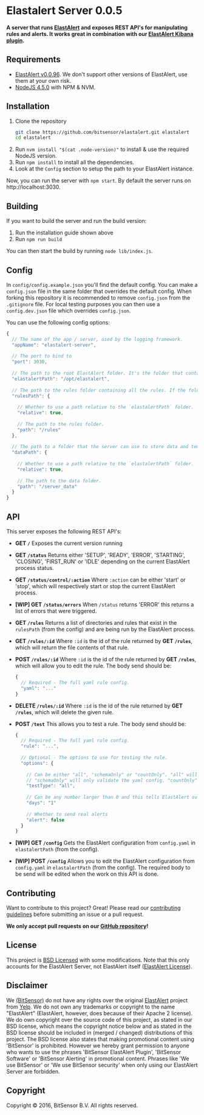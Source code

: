 # Elastalert Server 0.0.5
**A server that runs [ElastAlert](https://github.com/Yelp/elastalert) and exposes REST API's for manipulating rules and alerts. It works great in combination with our [ElastAlert Kibana plugin](https://github.com/bitsensor/elastalert-kibana-plugin).**

## Requirements
- [ElastAlert v0.0.96](https://github.com/Yelp/elastalert/tree/v0.0.96). We don't support other versions of ElastAlert, use them at your own risk.
- [NodeJS 4.5.0](https://nodejs.org/en/download/) with NPM & NVM.

## Installation
1. Clone the repository
    ```bash
    git clone https://github.com/bitsensor/elastalert.git elastalert
    cd elastalert
    ```
2. Run `nvm install "$(cat .node-version)"` to install & use the required NodeJS version.
3. Run `npm install` to install all the dependencies.
4. Look at the `Config` section to setup the path to your ElastAlert instance.

Now, you can run  the server with `npm start`. By default the server runs on http://localhost:3030.

## Building
If you want to build the server and run the build version:

1. Run the installation guide shown above
2. Run `npm run build`

You can then start the build by running `node lib/index.js`.

## Config
In `config/config.example.json` you'll find the default config. You can make a `config.json` file in the same folder that overrides the default config. When forking this repository it is recommended to remove `config.json` from the `.gitignore` file. For local testing purposes you can then use a `config.dev.json` file which overrides `config.json`.

You can use the following config options:

```javascript
{
  // The name of the app / server, used by the logging framework.
  "appName": "elastalert-server",
  
  // The port to bind to
  "port": 3030,
  
  // The path to the root ElastAlert folder. It's the folder that contains the `setup.py` script and the `config.yaml.example` file.
  "elastalertPath": "/opt/elastalert",
  
  // The path to the rules folder containing all the rules. If the folder is empty a dummy file will be created to allow ElastAlert to start.
  "rulesPath": {
  
    // Whether to use a path relative to the `elastalertPath` folder.
    "relative": true,
    
    // The path to the rules folder. 
    "path": "/rules"
  },
  
  // The path to a folder that the server can use to store data and temporary files.
  "dataPath": {
  
    // Whether to use a path relative to the `elastalertPath` folder.
    "relative": true,
    
    // The path to the data folder.
    "path": "/server_data"
  }
}

```
 
## API
This server exposes the following REST API's:

- **GET `/`**
  Exposes the current version running
- **GET `/status`**
  Returns either 'SETUP', 'READY', 'ERROR', 'STARTING', 'CLOSING', 'FIRST_RUN' or 'IDLE' depending on the current ElastAlert process status. 
- **GET `/status/control/:action`**
  Where `:action` can be either 'start' or 'stop', which will respectively start or stop the current ElastAlert process.
- **[WIP] GET `/status/errors`**
  When `/status` returns 'ERROR' this returns a list of errors that were triggered.
- **GET `/rules`**
  Returns a list of directories and rules that exist in the `rulesPath` (from the config) and are being run by the ElastAlert process.
- **GET `/rules/:id`**
  Where `:id` is the id of the rule returned by **GET `/rules`**, which will return the file contents of that rule.
- **POST `/rules/:id`**
  Where `:id` is the id of the rule returned by **GET `/rules`**, which will allow you to edit the rule. The body send should be:
  
    ```javascript
    {
      // Required - The full yaml rule config.
      "yaml": "..."
    }
    ```
- **DELETE `/rules/:id`**
  Where `:id` is the id of the rule returned by **GET `/rules`**, which will delete the given rule.
- **POST `/test`**
  This allows you to test a rule. The body send should be:
  
    ```javascript
    {
      // Required - The full yaml rule config.
      "rule": "...",
      
      // Optional - The options to use for testing the rule.
      "options": {
      
        // Can be either "all", "schemaOnly" or "countOnly". "all" will give the full console output. 
        // "schemaOnly" will only validate the yaml config. "countOnly" will only find the number of matching documents and list available fields.
        "testType": "all",
        
        // Can be any number larger than 0 and this tells ElastAlert over a period of how many days the test should be run
        "days": "1"
        
        // Whether to send real alerts
        "alert": false
      }
    }
    ``` 
- **[WIP] GET `/config`**
  Gets the ElastAlert configuration from `config.yaml` in `elastalertPath` (from the config).
- **[WIP] POST `/config`**
  Allows you to edit the ElastAlert configuration from `config.yaml` in `elastalertPath` (from the config). The required body to be send will be edited when the work on this API is done.
 
## Contributing
Want to contribute to this project? Great! Please read our [contributing guidelines](https://github.com/bitsensor/elastalert/blob/master/CONTRIBUTING.md) before submitting an issue or a pull request.

**We only accept pull requests on our [GitHub repository](http://TODO)!**
 
## License
This project is [BSD Licensed](https://github.com/bitsensor/elastalert/blob/master/LICENSE.md) with some modifications. Note that this only accounts for the ElastAlert Server, not ElastAlert itself ([ElastAlert License](https://github.com/Yelp/elastalert#license)).

## Disclaimer
We [(BitSensor)](https://www.bitsensor.io) do not have any rights over the original [ElastAlert](https://github.com/Yelp/elastalert) project from [Yelp](https://www.yelp.com/). We do not own any trademarks or copyright to the name "ElastAlert" (ElastAlert, however, does because of their Apache 2 license). We do own copyright over the source code of this project, as stated in our BSD license, which means the copyright notice below and as stated in the BSD license should be included in (merged / changed) distributions of this project. The BSD license also states that making promotional content using 'BitSensor' is prohibited. However we hereby grant permission to anyone who wants to use the phrases 'BitSensor ElastAlert Plugin', 'BitSensor Software' or 'BitSensor Alerting' in promotional content. Phrases like 'We use BitSensor' or 'We use BitSensor security' when only using our ElastAlert Server are forbidden.

## Copyright
Copyright © 2016, BitSensor B.V.
All rights reserved.